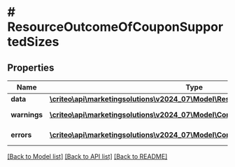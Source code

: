 # # ResourceOutcomeOfCouponSupportedSizes

## Properties

Name | Type | Description | Notes
------------ | ------------- | ------------- | -------------
**data** | [**\criteo\api\marketingsolutions\v2024_07\Model\ResourceOfCouponSupportedSizes**](ResourceOfCouponSupportedSizes.md) |  | [optional]
**warnings** | [**\criteo\api\marketingsolutions\v2024_07\Model\CommonProblem[]**](CommonProblem.md) |  | [optional] [readonly]
**errors** | [**\criteo\api\marketingsolutions\v2024_07\Model\CommonProblem[]**](CommonProblem.md) |  | [optional] [readonly]

[[Back to Model list]](../../README.md#models) [[Back to API list]](../../README.md#endpoints) [[Back to README]](../../README.md)
